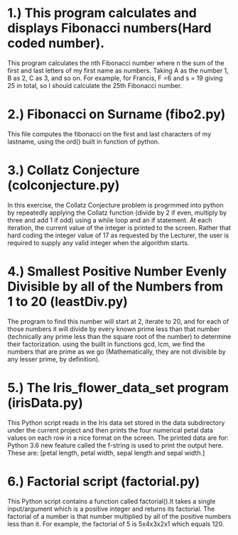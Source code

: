 # 1.) This program calculates and displays Fibonacci numbers(Hard coded number). 
 This program calculates the nth Fibonacci number where n the sum of the first and last letters of my first name as numbers. 
 Taking A as the number 1, B as 2, C as 3, and so on. 
 For example, for Francis, F =6 and s = 19 giving 25 in total, so I should calculate the 25th Fibonacci number.

# 2.) Fibonacci on Surname (fibo2.py)
This file computes the fibonacci on the first and last characters of my lastname, using the ord() built in function of python.

# 3.) Collatz Conjecture (colconjecture.py)
In this exercise, the Collatz Conjecture problem is progrmmed into python by repeatedly applying the Collatz function (divide by 2 if even, multiply by three and add 1 if odd) using a while loop and an if statement. At each iteration, the current value of the integer is printed to the screen. Rather that hard coding the integer value of 17 as requested by the Lecturer, the user is required to supply any valid integer when the algorithm starts.

# 4.) Smallest Positive Number Evenly Divisible by all of the Numbers from 1 to 20 (leastDiv.py)
The program to find this number will start at 2, iterate to 20, and for each of those numbers it will divide by every 
known prime less than that number (technically any prime less than the square root of the number) to determine their factorization. using the buillt in functions gcd, lcm, we find the numbers that are prime as we go (Mathematically, they are not divisible by any lesser prime, by definition).

# 5.) The Iris_flower_data_set program (irisData.py)
This Python script reads in the Iris data set stored in the data subdirectory under the current project and then prints the four numerical petal data values on each row in a nice format on the screen. The printed data are for: Python 3.6 new feature called the f-string is used to print the output here. These are: [petal length, petal width, sepal length and sepal width.]

# 6.) Factorial script (factorial.py)
This Python script contains a function called factorial().It takes a single input/argument which is a positive integer and returns its factorial. The factorial of a number is that number multiplied by all of the positive numbers less than it. For example, the factorial of 5 is 5x4x3x2x1 which equals 120.
